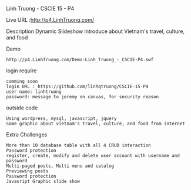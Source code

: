 Linh Truong - CSCIE 15 - P4  

Live URL :http://p4.LinhTruong.com/

Description
        Dynamic Slideshow introduce about Vietnam's travel, culture, and food

Demo

    http://p4.LinhTruong.com/Demo-Linh_Truong_-_CSCIE-P4.swf

login require

    comming soon
    login URL : https://github.com/linhqtruong/CSCIE-15-P4
    user name: linhtruong
    password: message to jeremy on canvas, for security reason

outside code

    Using wordpress, mysql, javascript, jquery
    Some graphic about vietnam's travel, culture, and food from internet

Extra Challenges

    More than 10 database table with all 4 CRUD interaction
    Password protection
    register, create, modify and delete user account with username and password
    Multi-paged posts, Multi menu and catalog
    Previewing posts
    Password protection
    Javasript Graphic slide show

    
